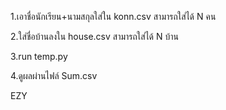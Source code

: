 
1.เอาชื่อนักเรียน+นามสกุลใส่ใน konn.csv สามารถใส่ได้ N คน

2.ใส่ชื่อบ้านลงใน house.csv สามารถใส่ได้ N บ้าน

3.run temp.py

4.ดูผลผ่านไฟล์ Sum.csv

EZY
